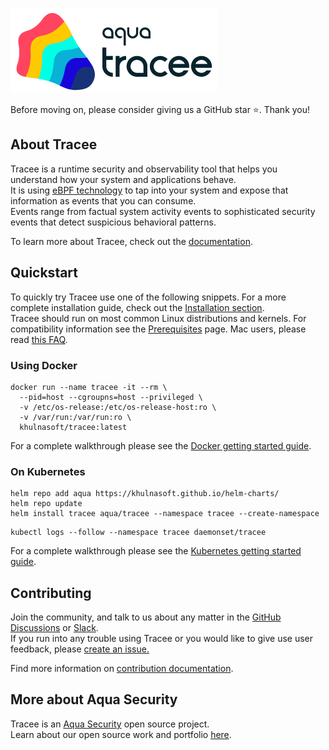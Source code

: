 ![Tracee Logo](docs/images/tracee.png)

<!-- links that differ between docs and readme -->
[installation]:https://khulnasoft.github.io/tracee/latest/docs/install/
[docker-guide]:https://khulnasoft.github.io/tracee/latest/docs/install/docker/
[kubernetes-guide]:https://khulnasoft.github.io/tracee/latest/docs/install/kubernetes/
[prereqs]:https://khulnasoft.github.io/tracee/latest/docs/install/prerequisites/
[macfaq]:https://khulnasoft.github.io/tracee/latest/docs/advanced/mac/

Before moving on, please consider giving us a GitHub star ⭐️. Thank you!

## About Tracee

Tracee is a runtime security and observability tool that helps you understand how your system and applications behave.  
It is using [eBPF technology](https://ebpf.io/what-is-ebpf/) to tap into your system and expose that information as events that you can consume.  
Events range from factual system activity events to sophisticated security events that detect suspicious behavioral patterns.

To learn more about Tracee, check out the [documentation](https://khulnasoft.github.io/tracee/).

## Quickstart

To quickly try Tracee use one of the following snippets. For a more complete installation guide, check out the [Installation section][installation].  
Tracee should run on most common Linux distributions and kernels. For compatibility information see the [Prerequisites][prereqs] page.  Mac users, please read [this FAQ][macfaq].

### Using Docker

```shell
docker run --name tracee -it --rm \
  --pid=host --cgroupns=host --privileged \
  -v /etc/os-release:/etc/os-release-host:ro \
  -v /var/run:/var/run:ro \
  khulnasoft/tracee:latest
```

For a complete walkthrough please see the [Docker getting started guide][docker-guide].

### On Kubernetes

```shell
helm repo add aqua https://khulnasoft.github.io/helm-charts/
helm repo update
helm install tracee aqua/tracee --namespace tracee --create-namespace
```

```shell
kubectl logs --follow --namespace tracee daemonset/tracee
```

For a complete walkthrough please see the [Kubernetes getting started guide][kubernetes-guide].

## Contributing
  
Join the community, and talk to us about any matter in the [GitHub Discussions](https://github.com/khulnasoft/tracee/discussions) or [Slack](https://slack.khulnasoft.com).  
If you run into any trouble using Tracee or you would like to give use user feedback, please [create an issue.](https://github.com/khulnasoft/tracee/issues)

Find more information on [contribution documentation](https://khulnasoft.github.io/tracee/latest/contributing/overview/).

## More about Aqua Security

Tracee is an [Aqua Security](https://khulnasoft.com) open source project.  
Learn about our open source work and portfolio [here](https://www.khulnasoft.com/products/open-source-projects/).
